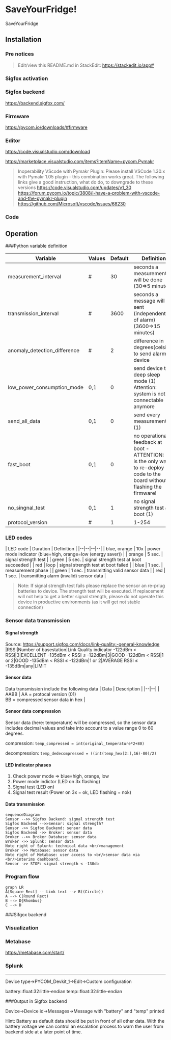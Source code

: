 
# SaveYourFridge!
SaveYourFridge

## Installation

### Pre notices

> Edit/view this README.md in StackEdit: https://stackedit.io/app#

### Sigfox activation

  
### Sigfox backend

https://backend.sigfox.com/

### Firmware

https://pycom.io/downloads/#firmware

  
### Editor

https://code.visualstudio.com/download

https://marketplace.visualstudio.com/items?itemName=pycom.Pymakr

> Inoperability VScode with Pymakr Plugin: Please install VSCode 1.30.x with Pymakr 1.05 plugin - this combination works great. The following links give a good instruction, what do do, to downgrade to these versions
> https://code.visualstudio.com/updates/v1_30
> https://forum.pycom.io/topic/3808/i-have-a-problem-with-vscode-and-the-pymakr-plugin
> https://github.com/Microsoft/vscode/issues/68230


### Code

## Operation

###Python variable definition

| Variable | Values | Default | Definition |
|--|--|--|--|
| measurement_interval | # | 30 | seconds a measurement will be done (30=>5 minutes) |
| transmission_interval | # | 3600 | seconds a message will be sent (independently of alarm) (3600=>15 minutes) |
| anomaly_detection_difference | # | 2 | difference in degrees(celsius) to send alarm by device |
| low_power_consumption_mode | 0,1 | 0 | send device to deep sleep mode (1) Attention: system is not connectable anymore |
| send_all_data | 0,1 | 0 | send every measurement (1)
| fast_boot | 0,1 | 0 | no operational feedback at boot - ATTENTION: "0" is the only way to re-deploy code to the board without flashing the firmware! |
| no_singnal_test | 0,1 | 1 | no signal strength test at boot (1) |
| protocol_version | # | 1 | 1-254 | change, if data format changed |

### LED codes

| LED code | Duration | Definition |
|--|--|--|--|
| blue, orange | 10x | power mode indicator (blue=high, orange=low (energy saver)) |
| orange | 5 sec. | signal strength test |
| green | 5 sec. | signal strength test at boot succeeded |
| red | loop | signal strength test at boot failed |
| blue | 1 sec. | measurement phase |
| green | 1 sec. | transmitting valid sensor data |
| red | 1 sec. | transmitting alarm (invalid) sensor data |

> Note: If signal strength test fails please replace the sensor an re-prlug batteries to device. The strength test will be executed. If replacement will not help to get a better signal strength, please do not operate this device in productive environments (as it will get not stable connection)

### Sensor data transmission

#### Signal strength
Source: https://support.sigfox.com/docs/link-quality:-general-knowledge
|RSSI|Number of basestation|Link Quality indicator
-122dBm < RSSI|3|EXCELLENT
-135dBm < RSSI ≤ -122dBm|3|GOOD
-122dBm < RSSI|1 or 2|GOOD
-135dBm < RSSI ≤ -122dBm|1 or 2|AVERAGE
RSSI ≤ -135dBm|any|LIMIT

#### Sensor data
Data transmission include the following data
| Data | Description |
|--|--|
| AABB | AA = protocal version (01)<br/>BB = compressed sensor data in hex |
#### Sensor data compression
Sensor data (here: temperature) will be compressed, so the sensor data  includes decimal values and take into account to a value range 0 to 60 degrees.

compression:
`temp_compressed = int(original_temperature*2+80)`

decompression:
`temp_dedecompressed = ((int(temp_hex[2:],16)-80)/2)`

#### LED indicator phases
1. Check power mode => blue=high, orange, low
2. Power mode indictor (LED on 3x flashing)
3. Signal test (LED on)
4. Signal test result (Power on 3x = ok, LED flashing = nok)

#### Data transmission
```mermaid
sequenceDiagram
Sensor -->> Sigfox Backend: signal strength test
Sigfox Backend -->>Sensor: signal strength?
Sensor ->> Sigfox Backend: sensor data
Sigfox Backend ->> Broker: sensor data
Broker -->> Broker Database: sensor data
Broker ->> Splunk: sensor data
Note right of Splunk: technical data <br/>management
Broker ->> Metabase: sensor data
Note right of Metabase: user access to <br/>sensor data via <br/>interims dashboard.
Sensor ->> STOP: signal strength < -130db

```  

### Program flow

```mermaid
graph LR
A[Square Rect] -- Link text --> B((Circle))
A --> C(Round Rect)
B --> D{Rhombus}
C --> D
```

###Sifgox backend

### Visualization

### Metabase
https://metabase.com/start/

### Splunk

___

  

Device type->PYCOM_Devkit_1->Edit->Custom configuration

  

  

battery::float:32:little-endian temp::float:32:little-endian

  

  

###Output in Sigfox backend

  

Device->Device id->Messages->Message with "battery" and "temp" printed

  

  

Hint: Battery as default data should be put in front of all other data. With the battery voltage we can control an escalation process to warn the user from backend side at a later point of time.